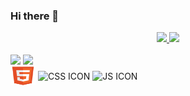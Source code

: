 ### Hi there 👋


<div align="center">
  <a href="https://github.com/tatilfv">
  <img height="120em" src="https://github-readme-stats.vercel.app/api?username=tatilfv&show_icons=true&theme=dracula&include_all_commits=true&count_private=true"/>
  <img height="120em" src="https://github-readme-stats.vercel.app/api/top-langs/?username=tatilfv&layout=compact&langs_count=7&theme=dracula"/>
</div>
  <br />
 <div> 
 <a href="https://instagram.com/tatilfv" target="_blank"><img src="https://img.shields.io/badge/-Instagram-%23E4405F?style=for-the-badge&logo=instagram&logoColor=white" target="_blank"></a>
  <a href = "mailto:tatianavasconcellos10@gmail.com"><img src="https://img.shields.io/badge/Gmail-D14836?style=for-the-badge&logo=gmail&logoColor=white" target="_blank"></a>
</div>
  <div>
     <img align="center" alt="HTML ICON" height="30" width="40" src="https://raw.githubusercontent.com/devicons/devicon/master/icons/html5/html5-original.svg">
  <img src="https://cdn.jsdelivr.net/gh/devicons/devicon/icons/css3/css3-original.svg" align="center" alt="CSS ICON" height="30" width="40" />
    
<img src="https://cdn.jsdelivr.net/gh/devicons/devicon/icons/javascript/javascript-original.svg" align="center" alt="JS ICON" height="30" width="40" />
  </div>
          
